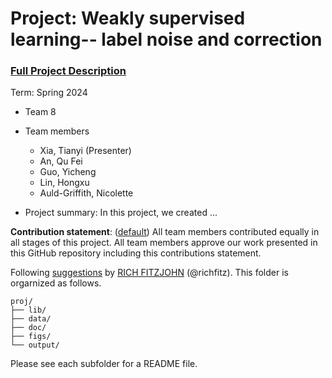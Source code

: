# Project: Weakly supervised learning-- label noise and correction


### [Full Project Description](doc/project3_desc.md)

Term: Spring 2024

+ Team 8
+ Team members
	+ Xia, Tianyi (Presenter)
	+ An, Qu Fei
	+ Guo, Yicheng
	+ Lin, Hongxu
	+ Auld-Griffith, Nicolette

+ Project summary: In this project, we created ...
	
**Contribution statement**: ([default](doc/a_note_on_contributions.md)) All team members contributed equally in all stages of this project. All team members approve our work presented in this GitHub repository including this contributions statement. 

Following [suggestions](http://nicercode.github.io/blog/2013-04-05-projects/) by [RICH FITZJOHN](http://nicercode.github.io/about/#Team) (@richfitz). This folder is orgarnized as follows.

```
proj/
├── lib/
├── data/
├── doc/
├── figs/
└── output/
```

Please see each subfolder for a README file.
